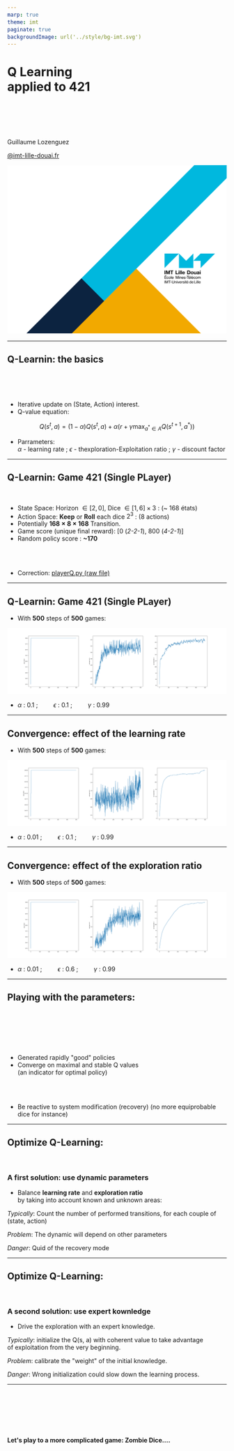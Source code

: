 ```yaml
---
marp: true
theme: imt
paginate: true
backgroundImage: url('../style/bg-imt.svg')
---
```


# Q Learning <br /> applied to 421

<br />
<br />
<br />
<br />

Guillaume Lozenguez

[@imt-lille-douai.fr](mailto:guillaume.lozenguez@imt-lille-douai.fr)

![bg](../style/bg-tittle.svg)

---

## Q-Learnin: the basics


<br />
<br />
<br />

- Iterative update on (State, Action) interest.
- Q-value equation:

$$Q(s^t, a) = (1-\alpha)Q(s^t,a) + \alpha \left(r + \gamma \max_{a^*\in A} Q(s^{t+1}, a^*)\right)$$

- Parrameters:<br />*$\alpha$* - learning rate ; *$\epsilon$* - thexploration-Exploitation ratio ; *$\gamma$* - discount factor


---

## Q-Learnin: Game 421 (Single PLayer)

<br />

- State Space: Horizon $\in [2, 0]$, Dice $\in [1, 6] \times 3$ : (~ 168 états)
- Action Space: **Keep** or **Roll** each dice $2^3$ : (8 actions)
- Potentially **$168 \times 8 \times 168$** Transition.
- Game score (unique final reward): [0 (*2-2-1*), 800 (*4-2-1*)]
- Random policy score : **~170**

<br />
<br />

- Correction: [playerQ.py (raw file)](https://raw.githubusercontent.com/ceri-num/module-DUU/master/codes/playerQ.py)

---

## Q-Learnin: Game 421 (Single PLayer)

- With **500** steps of **500** games:

![](../figs/q421-v1.svg)

- *$\alpha$* : 0.1 ; *$\qquad \epsilon$* :  0.1 ; *$\qquad \gamma$* : 0.99

---

## Convergence: effect of the learning rate

- With **500** steps of **500** games:

![](../figs/q421-v2.svg)

- *$\alpha$* : 0.01 ; *$\qquad \epsilon$* :  0.1 ; *$\qquad \gamma$* : 0.99

---

## Convergence: effect of the exploration ratio

- With **500** steps of **500** games:

![](../figs/q421-v3.svg)

- *$\alpha$* : 0.01 ; *$\qquad \epsilon$* :  0.6 ; *$\qquad \gamma$* : 0.99

---

## Playing with the parameters:

<br />
<br />
<br />
<br />
<br />

- Generated rapidly "good" policies
- Converge on maximal and stable Q values <br />(an indicator for optimal policy)

<br />
<br />

- Be reactive to system modification (recovery)
  (no more equiprobable dice for instance)

---

## Optimize Q-Learning:

<br />

### A first solution: use dynamic parameters

- Balance **learning rate** and **exploration ratio**<br /> by taking into account known and unknown areas:

*Typically*: Count the number of performed transitions, for each couple of (state, action)

*Problem*: The dynamic will depend on other parameters

*Danger*: Quid of the recovery mode

---

## Optimize Q-Learning:

<br />

### A second solution: use expert kownledge

- Drive the exploration with an expert knowledge.

*Typically*: initialize the Q(s, a) with coherent value to take advantage<br /> of exploitation from the very beginning.

*Problem*: calibrate the "weight" of the initial knowledge.

*Danger*: Wrong initialization could slow down the learning process.

---
<!-- --------------------------------------------------------------- -->

<br />
<br />
<br />
<br />
<br />

#### Let's play to a more complicated game: Zombie Dice....
